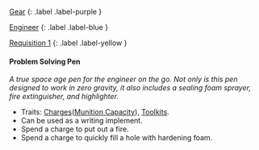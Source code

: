
[Gear](Game/Gear-List)
{: .label .label-purple }

[Engineer](Game/Engineer)
{: .label .label-blue }

[Requisition 1](Game/Deployment#Requisition)
{: .label .label-yellow }
#### Problem Solving Pen
*A true space age pen for the engineer on the go. Not only is this pen designed to work in zero gravity, it also includes a sealing foam sprayer, fire extinguisher, and highlighter.*
* Traits: [Charges](Game/Core/Gear#Charges)([Munition Capacity](Game/Additional-Attributes#Munition%20Capacity)), [Toolkits](Game/Core/Gear#Toolkits).
* Can be used as a writing implement.
* Spend a charge to put out a fire.
* Spend a charge to quickly fill a hole with hardening foam.
